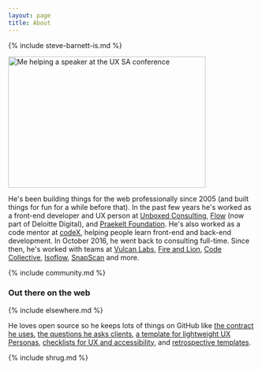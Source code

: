 ```yaml
---
layout: page
title: About
---
```


{% include steve-barnett-is.md %}

<a href="https://naga.co.za/wp-content/uploads/2016/09/IMG_1422.jpg"><img src="https://naga.co.za/wp-content/uploads/2016/09/IMG_1422-400x266.jpg" alt="Me helping a speaker at the UX SA conference" width="400" height="266" class="pull-left pop-left" /></a>

He's been building things for the web professionally since 2005 (and built things for fun for a while before that). In the past few years he's worked as a front-end developer and UX person at [Unboxed Consulting](https://unboxed.co/), [Flow](http://www.userexperience.co.za/) (now part of Deloitte Digital), and [Praekelt Foundation](http://praekelt.org/). He's also worked as a code mentor at [codeX](http://www.projectcodex.co/), helping people learn front-end and back-end development. In October 2016, he went back to consulting full-time. Since then, he's worked with teams at [Vulcan Labs](http://www.vulcanlabs.com/), [Fire and Lion](https://fireandlion.com), [Code Collective](https://codecollective.com/), [Isoflow](http://isoflow.co.za/), [SnapScan](http://www.snapscan.co.za/) and more.

{% include community.md %}

### Out there on the web

{% include elsewhere.md %}

He loves open source so he keeps lots of things on GitHub like [the contract he uses](https://github.com/SteveBarnett/Contract), [the questions he asks clients](https://github.com/SteveBarnett/Client-Questionnaire), [a template for lightweight UX Personas](https://github.com/SteveBarnett/Personas-Template), [checklists for UX and accessibility](https://github.com/SteveBarnett/Checklists), and [retrospective templates](https://github.com/SteveBarnett/Freelancer-Friday-Flections).

{% include shrug.md %}

